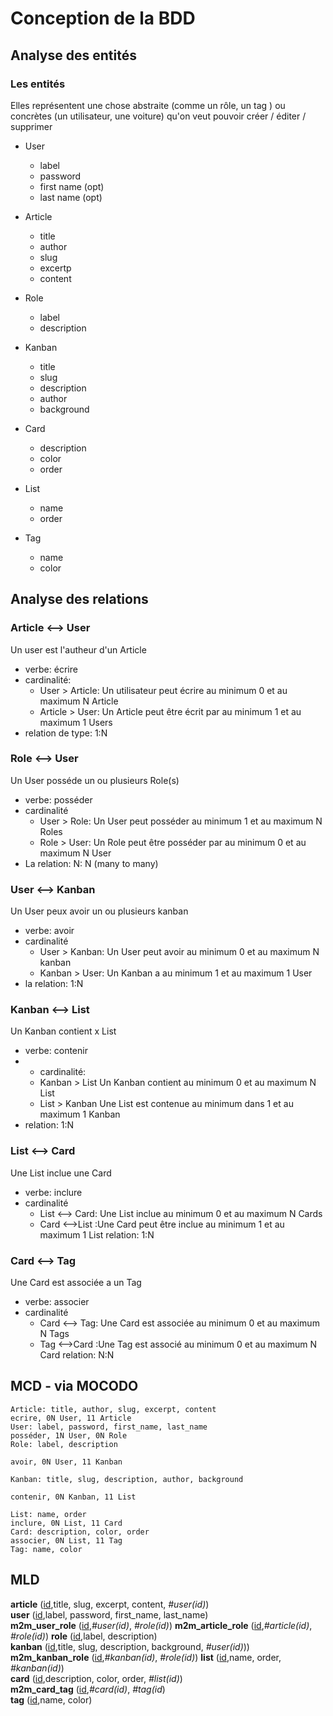 # Conception de la BDD

## Analyse des entités

### Les entités 

Elles représentent une chose abstraite (comme un rôle, un tag ) ou concrètes (un utilisateur, une voiture) qu'on veut pouvoir créer / éditer / supprimer

* User
  * label
  * password
  * first name (opt)
  * last name (opt)

* Article
  * title
  * author
  * slug
  * excertp
  * content

* Role
  * label
  * description

* Kanban
  * title
  * slug
  * description
  * author
  * background

* Card
  * description
  * color
  * order

* List
  * name
  * order

* Tag
  * name
  * color
  

## Analyse des relations

### Article <--> User

Un user est l'autheur d'un Article

* verbe: écrire
* cardinalité:
  * User > Article: Un utilisateur peut écrire au minimum 0 et au maximum N  Article
  * Article > User: Un Article peut être écrit par au minimum 1 et au maximum 1 Users
* relation de type: 1:N

### Role <--> User

Un User posséde un ou plusieurs Role(s)

* verbe: posséder
* cardinalité
  * User > Role: Un User peut posséder au minimum 1 et au maximum N Roles
  * Role > User: Un Role peut être posséder par au minimum 0 et au maximum N User
* La relation: N: N (many to many)

### User <--> Kanban
Un User peux avoir un ou plusieurs kanban

* verbe: avoir
* cardinalité
  * User > Kanban: Un User peut avoir au minimum 0 et au maximum N kanban
  * Kanban > User: Un Kanban a au minimum 1 et au maximum 1 User
* la relation: 1:N
  
### Kanban <--> List

Un Kanban contient x List

* verbe: contenir
* * cardinalité:
  * Kanban > List Un Kanban contient au minimum 0 et au maximum N List
  * List > Kanban Une List est contenue au minimum dans 1 et au maximum 1 Kanban
* relation: 1:N

###  List <-->  Card
Une List inclue une Card

* verbe: inclure
* cardinalité
  * List <--> Card: Une List inclue au minimum 0 et au maximum N Cards
  * Card <-->List :Une Card peut être inclue au minimum 1 et au maximum 1 List
relation: 1:N

###  Card <-->  Tag
Une Card est associée a un Tag

* verbe: associer
* cardinalité
  * Card <--> Tag: Une Card est associée au minimum 0 et au maximum N Tags
  * Tag <-->Card :Une Tag est associé au minimum 0 et au maximum N Card
relation: N:N


## MCD - via MOCODO

```
Article: title, author, slug, excerpt, content
ecrire, 0N User, 11 Article
User: label, password, first_name, last_name
posséder, 1N User, 0N Role
Role: label, description

avoir, 0N User, 11 Kanban

Kanban: title, slug, description, author, background

contenir, 0N Kanban, 11 List

List: name, order
inclure, 0N List, 11 Card
Card: description, color, order
associer, 0N List, 11 Tag
Tag: name, color
```

## MLD

**article** (<ins>id</ins>,title, slug, excerpt, content, _#user(id)_)  
**user** (<ins>id</ins>,label, password, first_name, last_name)  
**m2m_user_role** (<ins>id</ins>,_#user(id)_, _#role(id)_) 
**m2m_article_role** (<ins>id</ins>,_#article(id)_, _#role(id)_) 
**role** (<ins>id</ins>,label, description)  
**kanban** (<ins>id</ins>,title, slug, description, background, _#user(id)_)) 
**m2m_kanban_role** (<ins>id</ins>,_#kanban(id)_, _#role(id)_) 
**list** (<ins>id</ins>,name, order, _#kanban(id)_)  
**card** (<ins>id</ins>,description, color, order, _#list(id)_)  
**m2m_card_tag** (<ins>id</ins>,_#card(id)_, _#tag(id_)  
**tag** (<ins>id</ins>,name, color)
